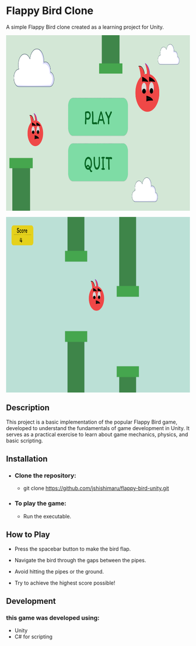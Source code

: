 # Flappy Bird Clone

A simple Flappy Bird clone created as a learning project for Unity.

<a href="Main Menu"><img src="https://github.com/jshishimaru/flappy-bird-unity/blob/main/Screenshots/Screenshot%202024-06-14%20184422.png" align="middle" width="854" height="480"></a>
<br><br>
<a href="Gameplay"><img src="https://github.com/jshishimaru/flappy-bird-unity/blob/main/Screenshots/Screenshot%202024-06-14%20184432.png" align="middle" width="854" height="480"></a>

## Description

This project is a basic implementation of the popular Flappy Bird game, developed to understand the fundamentals of game development in Unity. It serves as a practical exercise to learn about game mechanics, physics, and basic scripting.

## Installation

- ### Clone the repository:
  - git clone https://github.com/jshishimaru/flappy-bird-unity.git

- ### To play the game:
   - Run the executable.

## How to Play

- Press the spacebar button to make the bird flap.

- Navigate the bird through the gaps between the pipes.

- Avoid hitting the pipes or the ground.

- Try to achieve the highest score possible!


## Development
### this game was developed using:

- Unity
- C# for scripting
